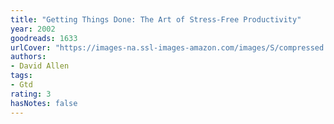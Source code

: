```yaml
---
title: "Getting Things Done: The Art of Stress-Free Productivity"
year: 2002
goodreads: 1633
urlCover: "https://images-na.ssl-images-amazon.com/images/S/compressed.photo.goodreads.com/books/1312474060i/1633.jpg"
authors:
- David Allen
tags:
- Gtd
rating: 3
hasNotes: false
---
```

